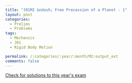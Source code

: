 ```yaml
---
title: "J01M2 &ndash; Free Precession of a Planet - 1"
layout: post
categories:
  - Prelims
  - Problems
tags:
  - Mechanics
  - J01
  - Rigid Body Motion

permalink: /:categories/:year/:month/M2:output_ext
comments: false
---
```

<object data="2001J2M.pdf" type="application/pdf" width="100%" height="500"></object>
<div class="message"><a href='https://princetonprelim.com/prelim/6/'>Check for solutions to this year's exam</a></div>